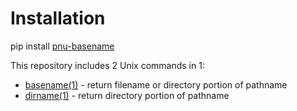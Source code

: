 # Installation
pip install [pnu-basename](https://pypi.org/project/pnu-basename/)

This repository includes 2 Unix commands in 1:
* [basename(1)](https://github.com/HubTou/basename/blob/main/BASENAME.1.md) - return filename or directory portion of pathname
* [dirname(1)](https://github.com/HubTou/basename/blob/main/DIRNAME.1.md) - return directory portion of pathname

